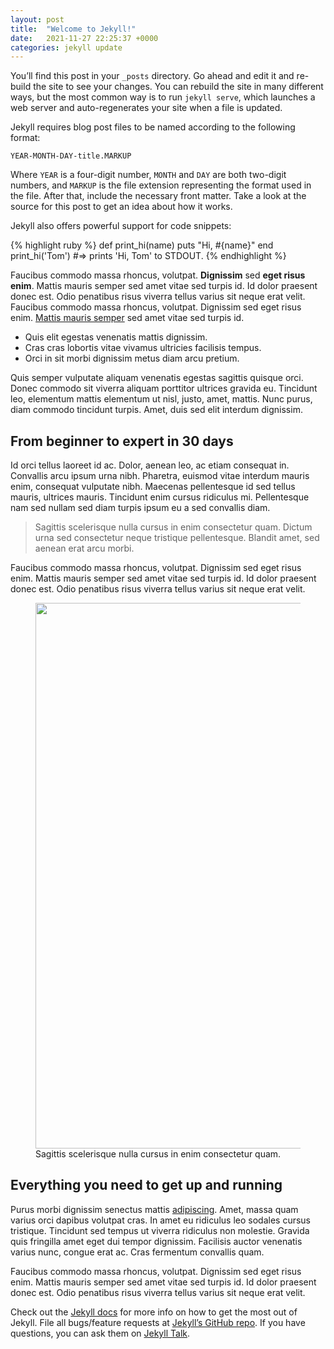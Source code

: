 ```yaml
---
layout: post
title:  "Welcome to Jekyll!"
date:   2021-11-27 22:25:37 +0000
categories: jekyll update
---
```

You’ll find this post in your `_posts` directory. Go ahead and edit it and re-build the site to see your changes. You can rebuild the site in many different ways, but the most common way is to run `jekyll serve`, which launches a web server and auto-regenerates your site when a file is updated.

Jekyll requires blog post files to be named according to the following format:

`YEAR-MONTH-DAY-title.MARKUP`

Where `YEAR` is a four-digit number, `MONTH` and `DAY` are both two-digit numbers, and `MARKUP` is the file extension representing the format used in the file. After that, include the necessary front matter. Take a look at the source for this post to get an idea about how it works.

Jekyll also offers powerful support for code snippets:

{% highlight ruby %}
def print_hi(name)
  puts "Hi, #{name}"
end
print_hi('Tom')
#=> prints 'Hi, Tom' to STDOUT.
{% endhighlight %}


<p>Faucibus commodo massa rhoncus, volutpat. <strong>Dignissim</strong> sed <strong>eget risus enim</strong>. Mattis mauris semper sed amet vitae sed turpis id. Id dolor praesent donec est. Odio penatibus risus viverra tellus varius sit neque erat velit. Faucibus commodo massa rhoncus, volutpat. Dignissim sed eget risus enim. <a href="#">Mattis mauris semper</a> sed amet vitae sed turpis id.</p>
      <ul role="list">
        <li>Quis elit egestas venenatis mattis dignissim.</li>
        <li>Cras cras lobortis vitae vivamus ultricies facilisis tempus.</li>
        <li>Orci in sit morbi dignissim metus diam arcu pretium.</li>
      </ul>
      <p>Quis semper vulputate aliquam venenatis egestas sagittis quisque orci. Donec commodo sit viverra aliquam porttitor ultrices gravida eu. Tincidunt leo, elementum mattis elementum ut nisl, justo, amet, mattis. Nunc purus, diam commodo tincidunt turpis. Amet, duis sed elit interdum dignissim.</p>
      <h2>From beginner to expert in 30 days</h2>
      <p>Id orci tellus laoreet id ac. Dolor, aenean leo, ac etiam consequat in. Convallis arcu ipsum urna nibh. Pharetra, euismod vitae interdum mauris enim, consequat vulputate nibh. Maecenas pellentesque id sed tellus mauris, ultrices mauris. Tincidunt enim cursus ridiculus mi. Pellentesque nam sed nullam sed diam turpis ipsum eu a sed convallis diam.</p>
      <blockquote>
        <p>Sagittis scelerisque nulla cursus in enim consectetur quam. Dictum urna sed consectetur neque tristique pellentesque. Blandit amet, sed aenean erat arcu morbi.</p>
      </blockquote>
      <p>Faucibus commodo massa rhoncus, volutpat. Dignissim sed eget risus enim. Mattis mauris semper sed amet vitae sed turpis id. Id dolor praesent donec est. Odio penatibus risus viverra tellus varius sit neque erat velit.</p>
      <figure>
        <img class="w-full rounded-lg" src="https://images.unsplash.com/photo-1500648767791-00dcc994a43e?ixlib=rb-1.2.1&auto=format&fit=facearea&w=1310&h=873&q=80&facepad=3" alt="" width="1310" height="873">
        <figcaption>Sagittis scelerisque nulla cursus in enim consectetur quam.</figcaption>
      </figure>
      <h2>Everything you need to get up and running</h2>
      <p>Purus morbi dignissim senectus mattis <a href="#">adipiscing</a>. Amet, massa quam varius orci dapibus volutpat cras. In amet eu ridiculus leo sodales cursus tristique. Tincidunt sed tempus ut viverra ridiculus non molestie. Gravida quis fringilla amet eget dui tempor dignissim. Facilisis auctor venenatis varius nunc, congue erat ac. Cras fermentum convallis quam.</p>
      <p>Faucibus commodo massa rhoncus, volutpat. Dignissim sed eget risus enim. Mattis mauris semper sed amet vitae sed turpis id. Id dolor praesent donec est. Odio penatibus risus viverra tellus varius sit neque erat velit.</p>


Check out the [Jekyll docs][jekyll-docs] for more info on how to get the most out of Jekyll. File all bugs/feature requests at [Jekyll’s GitHub repo][jekyll-gh]. If you have questions, you can ask them on [Jekyll Talk][jekyll-talk].

[jekyll-docs]: https://jekyllrb.com/docs/home
[jekyll-gh]:   https://github.com/jekyll/jekyll
[jekyll-talk]: https://talk.jekyllrb.com/
